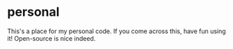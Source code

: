 # personal
This's a place for my personal code. If you come across this, have fun using it! Open-source is nice indeed.
